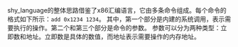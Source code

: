 shy_language的整体思路借鉴了x86汇编语言，它由多条命令组成。每个命令的格式如下所示：`add 0x1234 1234`。
其中，第一个部分是内建的系统调用，表示需要执行的操作。第二个和第三个部分是命令的参数。
参数可以分为两种类型：立即数和地址。立即数是具体的数值，而地址表示需要操作的内存地址。
